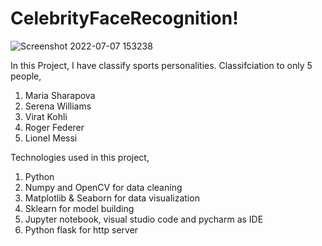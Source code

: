# CelebrityFaceRecognition!
![Screenshot 2022-07-07 153238](https://user-images.githubusercontent.com/73299884/177748091-3a272ba2-4b80-441c-914e-2c5ca5357507.png)

In this Project, I have classify sports personalities. Classifciation to only 5 people,
1. Maria Sharapova
2. Serena Williams
3. Virat Kohli
4. Roger Federer
5. Lionel Messi

Technologies used in this project,

1. Python
2. Numpy and OpenCV for data cleaning
3. Matplotlib & Seaborn for data visualization
4. Sklearn for model building
5. Jupyter notebook, visual studio code and pycharm as IDE
6. Python flask for http server
